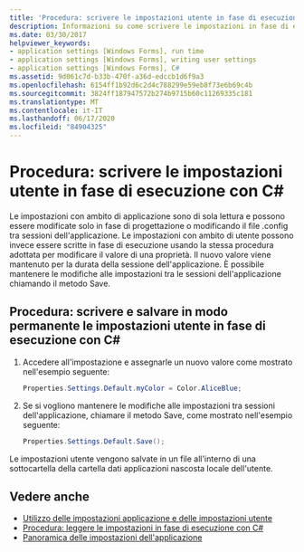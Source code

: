 ```yaml
---
title: 'Procedura: scrivere le impostazioni utente in fase di esecuzione con C#'
description: Informazioni su come scrivere le impostazioni in fase di esecuzione con C# salvando in modo permanente le modifiche apportate alle impostazioni tra sessioni dell'applicazione chiamando il metodo Save.
ms.date: 03/30/2017
helpviewer_keywords:
- application settings [Windows Forms], run time
- application settings [Windows Forms], writing user settings
- application settings [Windows Forms], C#
ms.assetid: 9d061c7d-b33b-470f-a36d-edccb1d6f9a3
ms.openlocfilehash: 6154ff1b92d6c2d4c788299e59eb8f73e6b69c4b
ms.sourcegitcommit: 3824ff187947572b274b9715b60c11269335c181
ms.translationtype: MT
ms.contentlocale: it-IT
ms.lasthandoff: 06/17/2020
ms.locfileid: "84904325"
---
```

# <a name="how-to-write-user-settings-at-run-time-with-c"></a>Procedura: scrivere le impostazioni utente in fase di esecuzione con C\#

Le impostazioni con ambito di applicazione sono di sola lettura e possono essere modificate solo in fase di progettazione o modificando il file .config tra sessioni dell'applicazione. Le impostazioni con ambito di utente possono invece essere scritte in fase di esecuzione usando la stessa procedura adottata per modificare il valore di una proprietà. Il nuovo valore viene mantenuto per la durata della sessione dell'applicazione. È possibile mantenere le modifiche alle impostazioni tra le sessioni dell'applicazione chiamando il metodo Save.  
  
## <a name="how-to-write-and-persist-user-settings-at-run-time-with-c"></a>Procedura: scrivere e salvare in modo permanente le impostazioni utente in fase di esecuzione con C\#
  
1. Accedere all'impostazione e assegnarle un nuovo valore come mostrato nell'esempio seguente:  
  
   ```csharp
   Properties.Settings.Default.myColor = Color.AliceBlue;  
   ```  
  
2. Se si vogliono mantenere le modifiche alle impostazioni tra sessioni dell'applicazione, chiamare il metodo Save, come mostrato nell'esempio seguente:  
  
    ```csharp
    Properties.Settings.Default.Save();  
    ```  
  
Le impostazioni utente vengono salvate in un file all'interno di una sottocartella della cartella dati applicazioni nascosta locale dell'utente.  
  
## <a name="see-also"></a>Vedere anche

- [Utilizzo delle impostazioni applicazione e delle impostazioni utente](using-application-settings-and-user-settings.md)
- [Procedura: leggere le impostazioni in fase di esecuzione con C#](how-to-read-settings-at-run-time-with-csharp.md)
- [Panoramica delle impostazioni dell'applicazione](application-settings-overview.md)

